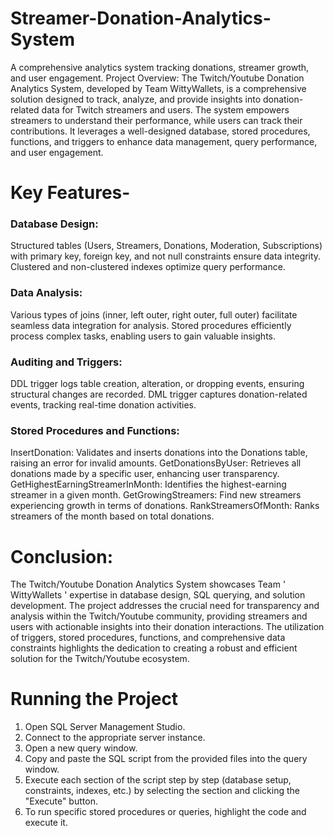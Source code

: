 # Streamer-Donation-Analytics-System
A comprehensive analytics system tracking donations, streamer growth, and user engagement.
Project Overview:
The Twitch/Youtube Donation Analytics System, developed by Team WittyWallets, is a comprehensive solution designed to track, analyze, and provide insights into donation-related data for Twitch streamers and users. The system empowers streamers to understand their performance, while users can track their contributions. It leverages a well-designed database, stored procedures, functions, and triggers to enhance data management, query performance, and user engagement.

# Key Features-

### Database Design:
Structured tables (Users, Streamers, Donations, Moderation, Subscriptions) with primary key, foreign key, and not null constraints ensure data integrity.
Clustered and non-clustered indexes optimize query performance.

### Data Analysis:
Various types of joins (inner, left outer, right outer, full outer) facilitate seamless data integration for analysis.
Stored procedures efficiently process complex tasks, enabling users to gain valuable insights.

### Auditing and Triggers:
DDL trigger logs table creation, alteration, or dropping events, ensuring structural changes are recorded.
DML trigger captures donation-related events, tracking real-time donation activities.

### Stored Procedures and Functions:
InsertDonation: Validates and inserts donations into the Donations table, raising an error for invalid amounts.
GetDonationsByUser: Retrieves all donations made by a specific user, enhancing user transparency.
GetHighestEarningStreamerInMonth: Identifies the highest-earning streamer in a given month.
GetGrowingStreamers: Find new streamers experiencing growth in terms of donations.
RankStreamersOfMonth: Ranks streamers of the month based on total donations.

# Conclusion:
The Twitch/Youtube Donation Analytics System showcases  Team ' WittyWallets ' expertise in database design, SQL querying, and solution development. The project addresses the crucial need for transparency and analysis within the Twitch/Youtube community, providing streamers and users with actionable insights into their donation interactions. The utilization of triggers, stored procedures, functions, and comprehensive data constraints highlights the dedication to creating a robust and efficient solution for the Twitch/Youtube ecosystem.


# Running the Project
1. Open SQL Server Management Studio.
2. Connect to the appropriate server instance.
3. Open a new query window.
4. Copy and paste the SQL script from the provided files into the query window.
5. Execute each section of the script step by step (database setup, constraints, indexes, etc.) by selecting the section and clicking the "Execute" button.
6. To run specific stored procedures or queries, highlight the code and execute it.
